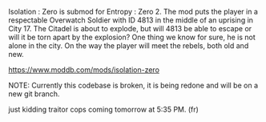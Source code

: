 Isolation : Zero is submod for Entropy : Zero 2. The mod puts the player in a respectable Overwatch Soldier with ID 4813 in the middle of an uprising in City 17. The Citadel is about to explode, but will 4813 be able to escape or will it be torn apart by the explosion? One thing we know for sure, he is not alone in the city. On the way the player will meet the rebels, both old and new.

https://www.moddb.com/mods/isolation-zero

NOTE: Currently this codebase is broken, it is being redone and will be on a new git branch.

just kidding traitor cops coming tomorrow at 5:35 PM. (fr)


